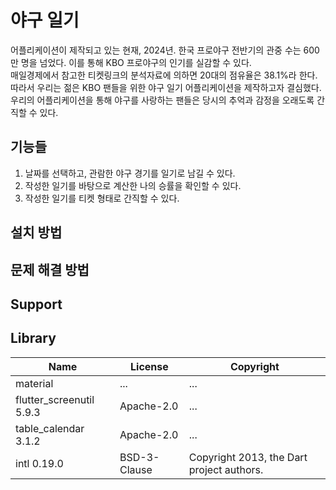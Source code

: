# 야구 일기
어플리케이션이 제작되고 있는 현재, 2024년. 한국 프로야구 전반기의 관중 수는 600만 명을 넘었다. 이를 통해 KBO 프로야구의 인기를 실감할 수 있다.<br>
매일경제에서 참고한 티켓링크의 분석자료에 의하면 20대의 점유율은 38.1%라 한다.<br>
따라서 우리는 젊은 KBO 팬들을 위한 야구 일기 어플리케이션을 제작하고자 결심했다.<br>
우리의 어플리케이션을 통해 야구를 사랑하는 팬들은 당시의 추억과 감정을 오래도록 간직할 수 있다.<br>

## 기능들
1. 날짜를 선택하고, 관람한 야구 경기를 일기로 남길 수 있다.<br>
2. 작성한 일기를 바탕으로 계산한 나의 승률을 확인할 수 있다.<br>
3. 작성한 일기를 티켓 형태로 간직할 수 있다.

## 설치 방법

## 문제 해결 방법

## Support

## Library
|Name|License|Copyright|
|-----|-----|-----|
|material|...|...|
|flutter_screenutil 5.9.3|Apache-2.0|...|
|table_calendar 3.1.2|Apache-2.0|...|
|intl 0.19.0|BSD-3-Clause|Copyright 2013, the Dart project authors.|
